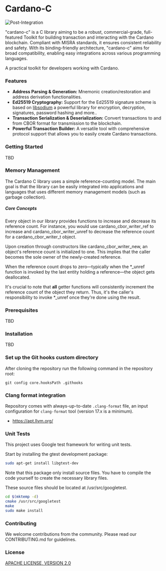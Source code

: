 # Cardano-C
![Post-Integration](https://github.com/Biglup/cardano-c/actions/workflows/unit-test.yml/badge.svg)

"cardano-c" is a C library aiming to be a robust, commercial-grade, full-featured Toolkit for building transaction and interacting with the Cardano blockchain. Compliant with MISRA standards, 
it ensures consistent reliability and safety. With its binding-friendly architecture, "cardano-c" aims for broad compatibility, enabling easy integrations across various programming languages. 

A practical toolkit for developers working with Cardano.

### Features

- **Address Parsing & Generation:** Mnemonic creation/restoration and address derivation functionalities.
- **Ed25519 Cryptography:** Support for the Ed25519 signature scheme is based on [libsodium](https://github.com/jedisct1/libsodium) a powerful library for encryption, decryption, signatures, password hashing and more..
- **Transaction Serialization & Deserialization:** Convert transactions to and from CBOR format for transmission to the blockchain.
- **Powerful Transaction Builder:** A versatile tool with comprehensive protocol support that allows you to easily create Cardano transactions.

### Getting Started

TBD

### Memory Management

The Cardano C library uses a simple reference-counting model. The main goal is that the library can be easily integrated
into applications and languages that uses different memory management models (such as garbage collection).

##### Core Concepts

Every object in our library provides functions to increase and decrease its reference count. For instance, you would use cardano_cbor_writer_ref to increase and cardano_cbor_writer_unref to decrease the reference count for a cardano_cbor_writer_t object.

Upon creation through constructors like cardano_cbor_writer_new, an object's reference count is initialized to one. This implies that the caller becomes the sole owner of the newly-created reference.

When the reference count drops to zero—typically when the *_unref function is invoked by the last entity holding a reference—the object gets deallocated.

It's crucial to note that **all** getter functions will consistently increment the reference count of the object they return. Thus, it's the caller's responsibility to invoke *_unref once they're done using the result.

### Prerequisites

TBD

### Installation

TBD

### Set up the Git hooks custom directory

After cloning the repository run the following command in the
repository root:

```shell
git config core.hooksPath .githooks
```

### Clang format integration

Repository comes with always-up-to-date `.clang-format` file, an input configuration
for `clang-format` tool (version 17.x is a minimum). 

- https://apt.llvm.org/

### Unit Tests

This project uses Google test framework for writing unit tests.

Start by installing the gtest development package:

```bash
sudo apt-get install libgtest-dev
```

Note that this package only install source files. You have to compile the code yourself to create the necessary
library files.

These source files should be located at /usr/src/googletest.

```bash
cd $(mktemp -d)
cmake /usr/src/googletest
make
sudo make install
```

### Contributing

We welcome contributions from the community. Please read our CONTRIBUTING.md for guidelines.


### License 

[APACHE LICENSE, VERSION 2.0](https://apache.org/licenses/LICENSE-2.0)
